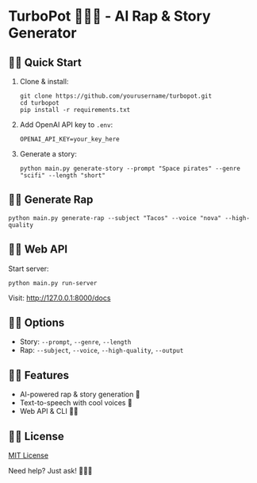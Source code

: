# TurboPot 🐌💯🔥 - AI Rap & Story Generator

## 🐌💯 Quick Start

1. Clone & install:
   ```
   git clone https://github.com/yourusername/turbopot.git
   cd turbopot
   pip install -r requirements.txt
   ```

2. Add OpenAI API key to `.env`:
   ```
   OPENAI_API_KEY=your_key_here
   ```

3. Generate a story:
   ```
   python main.py generate-story --prompt "Space pirates" --genre "scifi" --length "short"
   ```

## 🐌💯 Generate Rap

```
python main.py generate-rap --subject "Tacos" --voice "nova" --high-quality
```

## 🐌💯 Web API

Start server:
```
python main.py run-server
```
Visit: http://127.0.0.1:8000/docs

## 🐌💯 Options

- Story: `--prompt`, `--genre`, `--length`
- Rap: `--subject`, `--voice`, `--high-quality`, `--output`

## 🐌💯 Features

- AI-powered rap & story generation 🐌
- Text-to-speech with cool voices 💯
- Web API & CLI 🐌💯

## 🐌💯 License

[MIT License](LICENSE)

Need help? Just ask! 🐌💯🔥
